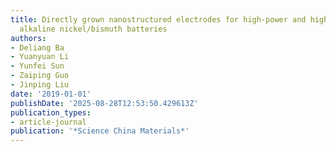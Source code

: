 ```yaml
---
title: Directly grown nanostructured electrodes for high-power and high-stability
  alkaline nickel/bismuth batteries
authors:
- Deliang Ba
- Yuanyuan Li
- Yunfei Sun
- Zaiping Guo
- Jinping Liu
date: '2019-01-01'
publishDate: '2025-08-28T12:53:50.429613Z'
publication_types:
- article-journal
publication: '*Science China Materials*'
---
```

